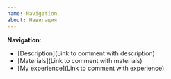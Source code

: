 ```yaml
---
name: Navigation
about: Навигация
---
```


**Navigation**:
&nbsp;
- [Description](Link to comment with description)
- [Materials](Link to comment with materials)
- [My experience](Link to comment with experience)
